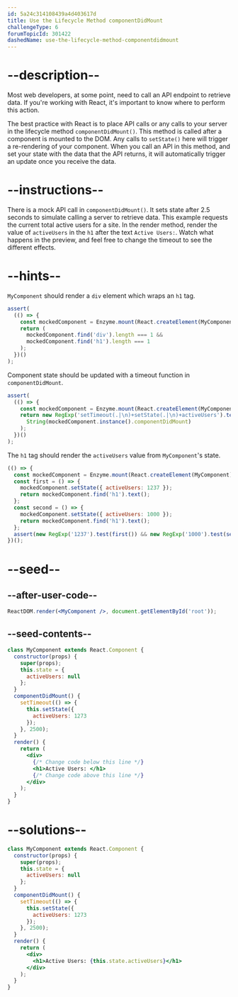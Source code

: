 ```yaml
---
id: 5a24c314108439a4d403617d
title: Use the Lifecycle Method componentDidMount
challengeType: 6
forumTopicId: 301422
dashedName: use-the-lifecycle-method-componentdidmount
---
```


# --description--

Most web developers, at some point, need to call an API endpoint to retrieve data. If you're working with React, it's important to know where to perform this action.

The best practice with React is to place API calls or any calls to your server in the lifecycle method `componentDidMount()`. This method is called after a component is mounted to the DOM. Any calls to `setState()` here will trigger a re-rendering of your component. When you call an API in this method, and set your state with the data that the API returns, it will automatically trigger an update once you receive the data.

# --instructions--

There is a mock API call in `componentDidMount()`. It sets state after 2.5 seconds to simulate calling a server to retrieve data. This example requests the current total active users for a site. In the render method, render the value of `activeUsers` in the `h1` after the text `Active Users:`. Watch what happens in the preview, and feel free to change the timeout to see the different effects.

# --hints--

`MyComponent` should render a `div` element which wraps an `h1` tag.

```js
assert(
  (() => {
    const mockedComponent = Enzyme.mount(React.createElement(MyComponent));
    return (
      mockedComponent.find('div').length === 1 &&
      mockedComponent.find('h1').length === 1
    );
  })()
);
```

Component state should be updated with a timeout function in `componentDidMount`.

```js
assert(
  (() => {
    const mockedComponent = Enzyme.mount(React.createElement(MyComponent));
    return new RegExp('setTimeout(.|\n)+setState(.|\n)+activeUsers').test(
      String(mockedComponent.instance().componentDidMount)
    );
  })()
);
```

The `h1` tag should render the `activeUsers` value from `MyComponent`'s state.

```js
(() => {
  const mockedComponent = Enzyme.mount(React.createElement(MyComponent));
  const first = () => {
    mockedComponent.setState({ activeUsers: 1237 });
    return mockedComponent.find('h1').text();
  };
  const second = () => {
    mockedComponent.setState({ activeUsers: 1000 });
    return mockedComponent.find('h1').text();
  };
  assert(new RegExp('1237').test(first()) && new RegExp('1000').test(second()));
})();
```

# --seed--

## --after-user-code--

```jsx
ReactDOM.render(<MyComponent />, document.getElementById('root'));
```

## --seed-contents--

```jsx
class MyComponent extends React.Component {
  constructor(props) {
    super(props);
    this.state = {
      activeUsers: null
    };
  }
  componentDidMount() {
    setTimeout(() => {
      this.setState({
        activeUsers: 1273
      });
    }, 2500);
  }
  render() {
    return (
      <div>
        {/* Change code below this line */}
        <h1>Active Users: </h1>
        {/* Change code above this line */}
      </div>
    );
  }
}
```

# --solutions--

```jsx
class MyComponent extends React.Component {
  constructor(props) {
    super(props);
    this.state = {
      activeUsers: null
    };
  }
  componentDidMount() {
    setTimeout(() => {
      this.setState({
        activeUsers: 1273
      });
    }, 2500);
  }
  render() {
    return (
      <div>
        <h1>Active Users: {this.state.activeUsers}</h1>
      </div>
    );
  }
}
```
